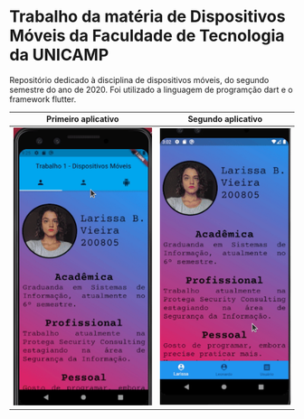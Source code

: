 # Trabalho da matéria de Dispositivos Móveis da Faculdade de Tecnologia da UNICAMP

Repositório dedicado à disciplina de dispositivos móveis, do segundo semestre do ano de 2020.
Foi utilizado a linguagem de programção dart e o framework flutter.


|   Primeiro aplicativo            |           Segundo aplicativo    |
|----------------------------------|---------------------------------| 
|  ![](Projeto1.gif)               |              ![](Projeto2.gif)  |





